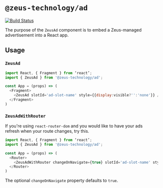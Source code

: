 # `@zeus-technology/ad`

[![Build Status](https://travis-ci.org/WapoZeusTechnology/zeus-technology.svg?branch=master)](https://travis-ci.org/WapoZeusTechnology/zeus-technology)

The purpose of the `ZeusAd` component is to embed a Zeus-managed advertisement into a React app.

## Usage

### `ZeusAd`

```js
import React, { Fragment } from ‘react’;
import { ZeusAd } from '@zeus-technology/ad';

const App = (props) => (
  <Fragment>
    <ZeusAd slotId='ad-slot-name' style={{display:visible?'':'none'}} />
  </Fragment>
)
```

### `ZeusAdWithRouter`

If you're using `react-router-dom` and you would like to have your ads refresh when your route changes, try this.

```js
import React, { Fragment } from ‘react’;
import { ZeusAd } from '@zeus-technology/ad';

const App = (props) => (
  <Router>
    <ZeusAdWithRouter changeOnNavigate={true} slotId='ad-slot-name' style={{display:visible?'':'none'}} />
  </Router>
)
```

The optional `changeOnNavigate` property defaults to `true`.
